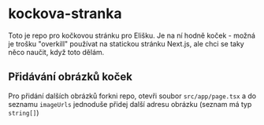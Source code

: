# kockova-stranka
Toto je repo pro kočkovou stránku pro Elišku. Je na ní hodně koček - možná je trošku "overkill"
používat na statickou stránku Next.js, ale chci se taky něco naučit, když toto dělám.

## Přidávání obrázků koček
Pro přidání dalších obrázků forkni repo, otevři soubor `src/app/page.tsx` a do seznamu `imageUrls`
jednoduše přidej další adresu obrázku (seznam má typ `string[]`)
